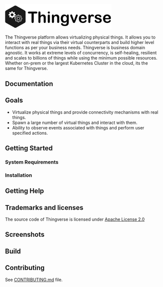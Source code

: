 <img src="thingverse.png" width="350px" alt="Thingverse Logo" />

The Thingverse platform allows virtualizing physical things. It allows you 
to interact with real things via their virtual counterparts and build higher
level functions as per your business needs. Thingverse is business domain agnostic. 
It works at extreme levels of concurrency, is self-healing, resilient and scales to
billions of things while using the minimum possible resources. Whether on-prem or the largest
Kubernetes Cluster in the cloud, its the same for Thingverse.

## Documentation

## Goals

*  Virtualize physical things and provide connectivity mechanisms with real
   things.
*  Spawn a large number of virtual things and interact with them.
*  Ability to observe events associated with things and perform user specified
   actions.

## Getting Started

### System Requirements

### Installation

## Getting Help

## Trademarks and licenses
The source code of Thingverse is licensed under [Apache License 2.0](https://www.apache.org/licenses/LICENSE-2.0)

## Screenshots

## Build

## Contributing
See [CONTRIBUTING.md](CONTRIBUTING.md) file.
